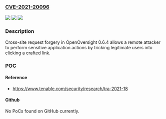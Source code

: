 ### [CVE-2021-20096](https://cve.mitre.org/cgi-bin/cvename.cgi?name=CVE-2021-20096)
![](https://img.shields.io/static/v1?label=Product&message=OpenOversight&color=blue)
![](https://img.shields.io/static/v1?label=Version&message=0.6.4%20&color=brightgreen)
![](https://img.shields.io/static/v1?label=Vulnerability&message=Cross-site%20Request%20Forgery&color=brightgreen)

### Description

Cross-site request forgery in OpenOversight 0.6.4 allows a remote attacker to perform sensitive application actions by tricking legitimate users into clicking a crafted link.

### POC

#### Reference
- https://www.tenable.com/security/research/tra-2021-18

#### Github
No PoCs found on GitHub currently.

